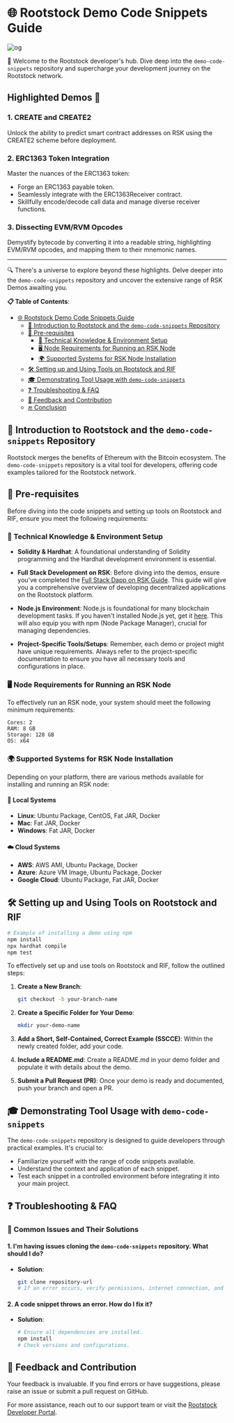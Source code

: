 # 🌐 Rootstock Demo Code Snippets Guide

![og](https://github.com/AntonyWilliam/sample2/assets/54343267/ac6109d7-a470-4b97-80ec-09f05b6fad74)

🚀 Welcome to the Rootstock developer's hub. Dive deep into the `demo-code-snippets` repository and supercharge your development journey on the Rootstock network.

## Highlighted Demos 🌟

### 1. **CREATE and CREATE2**
Unlock the ability to predict smart contract addresses on RSK using the CREATE2 scheme before deployment.

### 2. **ERC1363 Token Integration**
Master the nuances of the ERC1363 token:
- Forge an ERC1363 payable token.
- Seamlessly integrate with the ERC1363Receiver contract.
- Skillfully encode/decode call data and manage diverse receiver functions.

### 3. **Dissecting EVM/RVM Opcodes**
Demystify bytecode by converting it into a readable string, highlighting EVM/RVM opcodes, and mapping them to their mnemonic names.

---

🔍 There's a universe to explore beyond these highlights. Delve deeper into the `demo-code-snippets` repository and uncover the extensive range of RSK Demos awaiting you.



**📋 Table of Contents**:
- [🌐 Rootstock Demo Code Snippets Guide](#🌐-rootstock-demo-code-snippets-guide)
  - [📖 Introduction to Rootstock and the `demo-code-snippets` Repository](#📖-introduction-to-rootstock-and-the-demo-code-snippets-repository)
  - [🔧 Pre-requisites](#🔧-pre-requisites)
    - [📘 Technical Knowledge & Environment Setup](#📘-technical-knowledge--environment-setup)
    - [🖥️ Node Requirements for Running an RSK Node](#🖥️-node-requirements-for-running-an-rsk-node)
    - [🌍 Supported Systems for RSK Node Installation](#🌍-supported-systems-for-rsk-node-installation)
  - [🛠️ Setting up and Using Tools on Rootstock and RIF](#🛠️-setting-up-and-using-tools-on-rootstock-and-rif)
  - [🎓 Demonstrating Tool Usage with `demo-code-snippets`](#🎓-demonstrating-tool-usage-with-demo-code-snippets)
  - [❓ Troubleshooting & FAQ](#❓-troubleshooting--faq)
  - [💬 Feedback and Contribution](#💬-feedback-and-contribution)
  - [🔚 Conclusion](#🔚-conclusion)

## 📖 Introduction to Rootstock and the `demo-code-snippets` Repository

Rootstock merges the benefits of Ethereum with the Bitcoin ecosystem. The `demo-code-snippets` repository is a vital tool for developers, offering code examples tailored for the Rootstock network.

## 🔧 Pre-requisites

Before diving into the code snippets and setting up tools on Rootstock and RIF, ensure you meet the following requirements:

### 📘 Technical Knowledge & Environment Setup

- **Solidity & Hardhat**: A foundational understanding of Solidity programming and the Hardhat development environment is essential.
  
- **Full Stack Development on RSK**: Before diving into the demos, ensure you've completed the [Full Stack Dapp on RSK Guide](https://dev.rootstock.io/guides/full-stack-dapp-on-rsk/part1-overview/). This guide will give you a comprehensive overview of developing decentralized applications on the Rootstock platform.

- **Node.js Environment**: Node.js is foundational for many blockchain development tasks. If you haven't installed Node.js yet, get it [here](https://nodejs.org/). This will also equip you with npm (Node Package Manager), crucial for managing dependencies.

- **Project-Specific Tools/Setups**: Remember, each demo or project might have unique requirements. Always refer to the project-specific documentation to ensure you have all necessary tools and configurations in place.

### 🖥️ Node Requirements for Running an RSK Node

To effectively run an RSK node, your system should meet the following minimum requirements:

```plaintext
Cores: 2
RAM: 8 GB
Storage: 128 GB
OS: x64
```

### 🌍 Supported Systems for RSK Node Installation
Depending on your platform, there are various methods available for installing and running an RSK node:

#### 💼 Local Systems
- **Linux**: Ubuntu Package, CentOS, Fat JAR, Docker
- **Mac**: Fat JAR, Docker
- **Windows**: Fat JAR, Docker

#### ☁️ Cloud Systems
- **AWS**: AWS AMI, Ubuntu Package, Docker
- **Azure**: Azure VM Image, Ubuntu Package, Docker
- **Google Cloud**: Ubuntu Package, Fat JAR, Docker

## 🛠️ Setting up and Using Tools on Rootstock and RIF

```bash
# Example of installing a demo using npm
npm install
npx hardhat compile
npm test
```

To effectively set up and use tools on Rootstock and RIF, follow the outlined steps:

1. **Create a New Branch**:
   ```bash
   git checkout -b your-branch-name
   ```

2. **Create a Specific Folder for Your Demo**:
   ```bash
   mkdir your-demo-name
   ```

3. **Add a Short, Self-Contained, Correct Example (SSCCE)**:
   Within the newly created folder, add your code.

4. **Include a README.md**:
   Create a README.md in your demo folder and populate it with details about the demo.

5. **Submit a Pull Request (PR)**:
   Once your demo is ready and documented, push your branch and open a PR.

## 🎓 Demonstrating Tool Usage with `demo-code-snippets`

The `demo-code-snippets` repository is designed to guide developers through practical examples. It's crucial to:

- Familiarize yourself with the range of code snippets available.
- Understand the context and application of each snippet.
- Test each snippet in a controlled environment before integrating it into your main project.

## ❓ Troubleshooting & FAQ

### 🐞 Common Issues and Their Solutions

#### 1. I'm having issues cloning the `demo-code-snippets` repository. What should I do?

- **Solution**:
   ```bash
   git clone repository-url
   # If an error occurs, verify permissions, internet connection, and URL.
   ```

#### 2. A code snippet throws an error. How do I fix it?

- **Solution**:
   ```bash
   # Ensure all dependencies are installed.
   npm install
   # Check versions and configurations.
   ```

## 💬 Feedback and Contribution

Your feedback is invaluable. If you find errors or have suggestions, please raise an issue or submit a pull request on GitHub.

For more assistance, reach out to our support team or visit the [Rootstock Developer Portal](https://dev.rootstock.io/).
